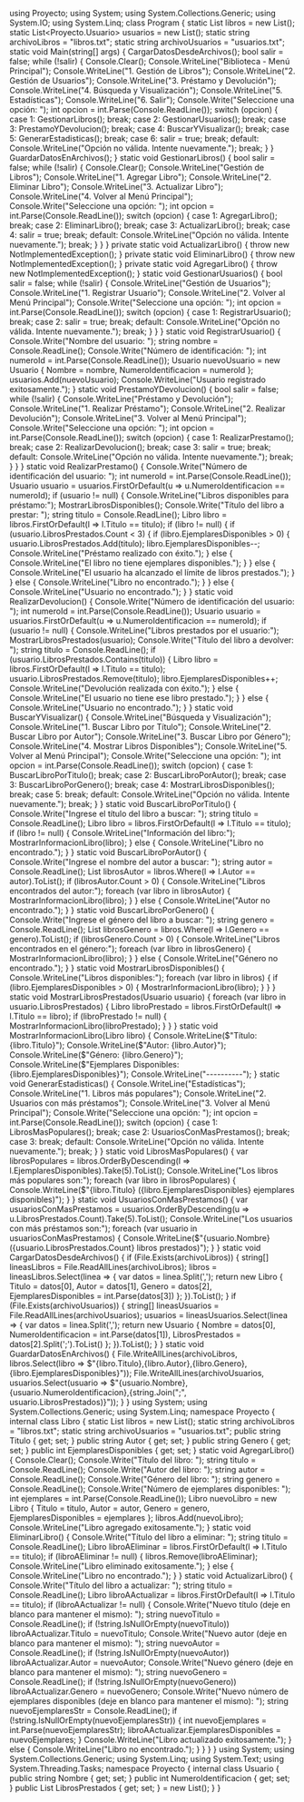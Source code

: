 using Proyecto;
using System;
using System.Collections.Generic;
using System.IO;
using System.Linq;
class Program
{
    static List<Libro> libros = new List<Libro>();
    static List<Proyecto.Usuario> usuarios = new List<Usuario>();
    static string archivoLibros = "libros.txt";
    static string archivoUsuarios = "usuarios.txt";
    static void Main(string[] args)
    {
        CargarDatosDesdeArchivos();
        bool salir = false;
        while (!salir)
        {
            Console.Clear();
            Console.WriteLine("Biblioteca - Menú Principal");
            Console.WriteLine("1. Gestión de Libros");
            Console.WriteLine("2. Gestión de Usuarios");
            Console.WriteLine("3. Préstamo y Devolución");
            Console.WriteLine("4. Búsqueda y Visualización");
            Console.WriteLine("5. Estadísticas");
            Console.WriteLine("6. Salir");
            Console.Write("Seleccione una opción: ");
            int opcion = int.Parse(Console.ReadLine());
            switch (opcion)
            {
                case 1:
                    GestionarLibros();
                    break;
                case 2:
                    GestionarUsuarios();
                    break;
                case 3:
                    PrestamoYDevolucion();
                    break;
                case 4:
                    BuscarYVisualizar();
                    break;
                case 5:
                    GenerarEstadisticas();
                    break;
                case 6:
                    salir = true;
                    break;
                default:
                    Console.WriteLine("Opción no válida. Intente nuevamente.");
                    break;
            }
        }
        GuardarDatosEnArchivos();
    }
    static void GestionarLibros()
    {
        bool salir = false;
        while (!salir)
        {
            Console.Clear();
            Console.WriteLine("Gestión de Libros");
            Console.WriteLine("1. Agregar Libro");
            Console.WriteLine("2. Eliminar Libro");
            Console.WriteLine("3. Actualizar Libro");
            Console.WriteLine("4. Volver al Menú Principal");
            Console.Write("Seleccione una opción: ");
            int opcion = int.Parse(Console.ReadLine());
            switch (opcion)
            {
                case 1:
                    AgregarLibro();
                    break;
                case 2:
                    EliminarLibro();
                    break;
                case 3:
                    ActualizarLibro();
                    break;
                case 4:
                    salir = true;
                    break;
                default:
                    Console.WriteLine("Opción no válida. Intente nuevamente.");
                    break;
            }
        }
    }
    private static void ActualizarLibro()
    {
        throw new NotImplementedException();
    }
    private static void EliminarLibro()
    {
        throw new NotImplementedException();
    }
    private static void AgregarLibro()
    {
        throw new NotImplementedException();
    }
    static void GestionarUsuarios()
    {
        bool salir = false;
        while (!salir)
        {
            Console.WriteLine("Gestión de Usuarios");
            Console.WriteLine("1. Registrar Usuario");
            Console.WriteLine("2. Volver al Menú Principal");
            Console.Write("Seleccione una opción: ");
            int opcion = int.Parse(Console.ReadLine());
            switch (opcion)
            {
                case 1:
                    RegistrarUsuario();
                    break;
                case 2:
                    salir = true;
                    break;
                default:
                    Console.WriteLine("Opción no válida. Intente nuevamente.");
                    break;
            }
        }
    }
    static void RegistrarUsuario()
    {
        Console.Write("Nombre del usuario: ");
        string nombre = Console.ReadLine();
        Console.Write("Número de identificación: ");
        int numeroId = int.Parse(Console.ReadLine());
        Usuario nuevoUsuario = new Usuario
        {
            Nombre = nombre,
            NumeroIdentificacion = numeroId
        };
        usuarios.Add(nuevoUsuario);
        Console.WriteLine("Usuario registrado exitosamente.");
    }
    static void PrestamoYDevolucion()
    {
        bool salir = false;
        while (!salir)
        {
            Console.WriteLine("Préstamo y Devolución");
            Console.WriteLine("1. Realizar Préstamo");
            Console.WriteLine("2. Realizar Devolución");
            Console.WriteLine("3. Volver al Menú Principal");
            Console.Write("Seleccione una opción: ");
            int opcion = int.Parse(Console.ReadLine());
            switch (opcion)
            {
                case 1:
                    RealizarPrestamo();
                    break;
                case 2:
                    RealizarDevolucion();
                    break;
                case 3:
                    salir = true;
                    break;
                default:
                    Console.WriteLine("Opción no válida. Intente nuevamente.");
                    break;
            }
        }
    }
    static void RealizarPrestamo()
    {
        Console.Write("Número de identificación del usuario: ");
        int numeroId = int.Parse(Console.ReadLine());
        Usuario usuario = usuarios.FirstOrDefault(u => u.NumeroIdentificacion == numeroId);
        if (usuario != null)
        {
            Console.WriteLine("Libros disponibles para préstamo:");
            MostrarLibrosDisponibles();
            Console.Write("Título del libro a prestar: ");
            string titulo = Console.ReadLine();
            Libro libro = libros.FirstOrDefault(l => l.Titulo == titulo);
            if (libro != null)
            {
                if (usuario.LibrosPrestados.Count < 3)
                {
                    if (libro.EjemplaresDisponibles > 0)
                    {
                        usuario.LibrosPrestados.Add(titulo);
                        libro.EjemplaresDisponibles--;
                        Console.WriteLine("Préstamo realizado con éxito.");
                    }
                    else
                    {
                        Console.WriteLine("El libro no tiene ejemplares disponibles.");
                    }
                }
                else
                {
                    Console.WriteLine("El usuario ha alcanzado el límite de libros prestados.");
                }
            }
            else
            {
                Console.WriteLine("Libro no encontrado.");
            }
        }
        else
        {
            Console.WriteLine("Usuario no encontrado.");
        }
    }
    static void RealizarDevolucion()
    {
        Console.Write("Número de identificación del usuario: ");
        int numeroId = int.Parse(Console.ReadLine());
        Usuario usuario = usuarios.FirstOrDefault(u => u.NumeroIdentificacion == numeroId);
        if (usuario != null)
        {
            Console.WriteLine("Libros prestados por el usuario:");
            MostrarLibrosPrestados(usuario);
            Console.Write("Título del libro a devolver: ");
            string titulo = Console.ReadLine();
            if (usuario.LibrosPrestados.Contains(titulo))
            {
                Libro libro = libros.FirstOrDefault(l => l.Titulo == titulo);
                usuario.LibrosPrestados.Remove(titulo);
                libro.EjemplaresDisponibles++;
                Console.WriteLine("Devolución realizada con éxito.");
            }
            else
            {
                Console.WriteLine("El usuario no tiene ese libro prestado.");
            }
        }
        else
        {
            Console.WriteLine("Usuario no encontrado.");
        }
    }
    static void BuscarYVisualizar()
    {
        Console.WriteLine("Búsqueda y Visualización");
        Console.WriteLine("1. Buscar Libro por Título");
        Console.WriteLine("2. Buscar Libro por Autor");
        Console.WriteLine("3. Buscar Libro por Género");
        Console.WriteLine("4. Mostrar Libros Disponibles");
        Console.WriteLine("5. Volver al Menú Principal");
        Console.Write("Seleccione una opción: ");
        int opcion = int.Parse(Console.ReadLine());
        switch (opcion)
        {
            case 1:
                BuscarLibroPorTitulo();
                break;
            case 2:
                BuscarLibroPorAutor();
                break;
            case 3:
                BuscarLibroPorGenero();
                break;
            case 4:
                MostrarLibrosDisponibles();
                break;
            case 5:
                break;
            default:
                Console.WriteLine("Opción no válida. Intente nuevamente.");
                break;
        }
    }
    static void BuscarLibroPorTitulo()
    {
        Console.Write("Ingrese el título del libro a buscar: ");
        string titulo = Console.ReadLine();
        Libro libro = libros.FirstOrDefault(l => l.Titulo == titulo);
        if (libro != null)
        {
            Console.WriteLine("Información del libro:");
            MostrarInformacionLibro(libro);
        }
        else
        {
            Console.WriteLine("Libro no encontrado.");
        }
    }
    static void BuscarLibroPorAutor()
    {
        Console.Write("Ingrese el nombre del autor a buscar: ");
        string autor = Console.ReadLine();
        List<Libro> librosAutor = libros.Where(l => l.Autor == autor).ToList();
        if (librosAutor.Count > 0)
        {
            Console.WriteLine("Libros encontrados del autor:");
            foreach (var libro in librosAutor)
            {
                MostrarInformacionLibro(libro);
            }
        }
        else
        {
            Console.WriteLine("Autor no encontrado.");
        }
    }
    static void BuscarLibroPorGenero()
    {
        Console.Write("Ingrese el género del libro a buscar: ");
        string genero = Console.ReadLine();
        List<Libro> librosGenero = libros.Where(l => l.Genero == genero).ToList();
        if (librosGenero.Count > 0)
        {
            Console.WriteLine("Libros encontrados en el género:");
            foreach (var libro in librosGenero)
            {
                MostrarInformacionLibro(libro);
            }
        }
        else
        {
            Console.WriteLine("Género no encontrado.");
        }
    }
    static void MostrarLibrosDisponibles()
    {
        Console.WriteLine("Libros disponibles:");
        foreach (var libro in libros)
        {
            if (libro.EjemplaresDisponibles > 0)
            {
                MostrarInformacionLibro(libro);
            }
        }
    }
    static void MostrarLibrosPrestados(Usuario usuario)
    {
        foreach (var libro in usuario.LibrosPrestados)
        {
            Libro libroPrestado = libros.FirstOrDefault(l => l.Titulo == libro);
            if (libroPrestado != null)
            {
                MostrarInformacionLibro(libroPrestado);
            }
        }
    }
    static void MostrarInformacionLibro(Libro libro)
    {
        Console.WriteLine($"Título: {libro.Titulo}");
        Console.WriteLine($"Autor: {libro.Autor}");
        Console.WriteLine($"Género: {libro.Genero}");
        Console.WriteLine($"Ejemplares Disponibles: {libro.EjemplaresDisponibles}");
        Console.WriteLine("----------");
    }
    static void GenerarEstadisticas()
    {
        Console.WriteLine("Estadísticas");
        Console.WriteLine("1. Libros más populares");
        Console.WriteLine("2. Usuarios con más préstamos");
        Console.WriteLine("3. Volver al Menú Principal");
        Console.Write("Seleccione una opción: ");
        int opcion = int.Parse(Console.ReadLine());
        switch (opcion)
        {
            case 1:
                LibrosMasPopulares();
                break;
            case 2:
                UsuariosConMasPrestamos();
                break;
            case 3:
                break;
            default:
                Console.WriteLine("Opción no válida. Intente nuevamente.");
                break;
        }
    }
    static void LibrosMasPopulares()
    {
        var librosPopulares = libros.OrderByDescending(l => l.EjemplaresDisponibles).Take(5).ToList();
        Console.WriteLine("Los libros más populares son:");
        foreach (var libro in librosPopulares)
        {
            Console.WriteLine($"{libro.Titulo} ({libro.EjemplaresDisponibles} ejemplares disponibles)");
        }
    }
    static void UsuariosConMasPrestamos()
    {
        var usuariosConMasPrestamos = usuarios.OrderByDescending(u => u.LibrosPrestados.Count).Take(5).ToList();
        Console.WriteLine("Los usuarios con más préstamos son:");
        foreach (var usuario in usuariosConMasPrestamos)
        {
            Console.WriteLine($"{usuario.Nombre} ({usuario.LibrosPrestados.Count} libros prestados)");
        }
    }
    static void CargarDatosDesdeArchivos()
    {
        if (File.Exists(archivoLibros))
        {
            string[] lineasLibros = File.ReadAllLines(archivoLibros);
            libros = lineasLibros.Select(linea =>
            {
                var datos = linea.Split(',');
                return new Libro
                {
                    Titulo = datos[0],
                    Autor = datos[1],
                    Genero = datos[2],
                    EjemplaresDisponibles = int.Parse(datos[3])
                };
            }).ToList();
        }
        if (File.Exists(archivoUsuarios))
        {
            string[] lineasUsuarios = File.ReadAllLines(archivoUsuarios);
            usuarios = lineasUsuarios.Select(linea =>
            {
                var datos = linea.Split(',');
                return new Usuario
                {
                    Nombre = datos[0],
                    NumeroIdentificacion = int.Parse(datos[1]),
                    LibrosPrestados = datos[2].Split(';').ToList()
                };
            }).ToList();
        }
    }
    static void GuardarDatosEnArchivos()
    {
        File.WriteAllLines(archivoLibros, libros.Select(libro =>
            $"{libro.Titulo},{libro.Autor},{libro.Genero},{libro.EjemplaresDisponibles}"));
        File.WriteAllLines(archivoUsuarios, usuarios.Select(usuario =>
            $"{usuario.Nombre},{usuario.NumeroIdentificacion},{string.Join(";", usuario.LibrosPrestados)}"));
    }
} 
using System;
using System.Collections.Generic;
using System.Linq;
namespace Proyecto
{
    internal class Libro
    {
        static List<Libro> libros = new List<Libro>();
        static string archivoLibros = "libros.txt";
        static string archivoUsuarios = "usuarios.txt";
        public string Titulo { get; set; }
        public string Autor { get; set; }
        public string Genero { get; set; }
        public int EjemplaresDisponibles { get; set; }
        static void AgregarLibro()
        {
            Console.Clear();
            Console.Write("Título del libro: ");
            string titulo = Console.ReadLine();
            Console.Write("Autor del libro: ");
            string autor = Console.ReadLine();
            Console.Write("Género del libro: ");
            string genero = Console.ReadLine();
            Console.Write("Número de ejemplares disponibles: ");
            int ejemplares = int.Parse(Console.ReadLine());
            Libro nuevoLibro = new Libro
            {
                Titulo = titulo,
                Autor = autor,
                Genero = genero,
                EjemplaresDisponibles = ejemplares
            };
            libros.Add(nuevoLibro);
            Console.WriteLine("Libro agregado exitosamente.");
        }
        static void EliminarLibro()
        {
            Console.Write("Título del libro a eliminar: ");
            string titulo = Console.ReadLine();
            Libro libroAEliminar = libros.FirstOrDefault(l => l.Titulo == titulo);
            if (libroAEliminar != null)
            {
                libros.Remove(libroAEliminar);
                Console.WriteLine("Libro eliminado exitosamente.");
            }
            else
            {
                Console.WriteLine("Libro no encontrado.");
            }
        }
        static void ActualizarLibro()
        {
            Console.Write("Título del libro a actualizar: ");
            string titulo = Console.ReadLine();
            Libro libroAActualizar = libros.FirstOrDefault(l => l.Titulo == titulo);
            if (libroAActualizar != null)
            {
                Console.Write("Nuevo título (deje en blanco para mantener el mismo): ");
                string nuevoTitulo = Console.ReadLine();
                if (!string.IsNullOrEmpty(nuevoTitulo))
                    libroAActualizar.Titulo = nuevoTitulo;
                Console.Write("Nuevo autor (deje en blanco para mantener el mismo): ");
                string nuevoAutor = Console.ReadLine();
                if (!string.IsNullOrEmpty(nuevoAutor))
                    libroAActualizar.Autor = nuevoAutor;
                Console.Write("Nuevo género (deje en blanco para mantener el mismo): ");
                string nuevoGenero = Console.ReadLine();
                if (!string.IsNullOrEmpty(nuevoGenero))
                    libroAActualizar.Genero = nuevoGenero;
                Console.Write("Nuevo número de ejemplares disponibles (deje en blanco para mantener el mismo): ");
                string nuevoEjemplaresStr = Console.ReadLine();
                if (!string.IsNullOrEmpty(nuevoEjemplaresStr))
                {
                    int nuevoEjemplares = int.Parse(nuevoEjemplaresStr);
                    libroAActualizar.EjemplaresDisponibles = nuevoEjemplares;
                }
                Console.WriteLine("Libro actualizado exitosamente.");
            }
            else
            {
                Console.WriteLine("Libro no encontrado.");
            }
        }
    }
} 
using System;
using System.Collections.Generic;
using System.Linq;
using System.Text;
using System.Threading.Tasks;
namespace Proyecto
{
    internal class Usuario
    {
            public string Nombre { get; set; }
            public int NumeroIdentificacion { get; set; }
            public List<string> LibrosPrestados { get; set; } = new List<string>();
    }
}

